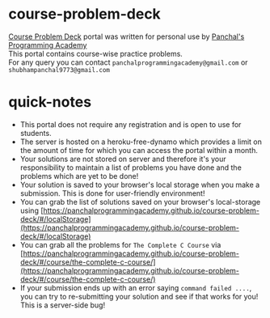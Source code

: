 # course-problem-deck
[Course Problem Deck](https://panchalprogrammingacademy.github.io/course-problem-deck) portal was written for personal use by [Panchal's Programming Academy](https://panchalprogrammingacademy.github.io/panchalprogrammingacademy)  
This portal contains course-wise practice problems.  
For any query you can contact `panchalprogrammingacademy@gmail.com` or `shubhampanchal9773@gmail.com`  

# quick-notes
- This portal does not require any registration and is open to use for students.  
- The server is hosted on a heroku-free-dynamo which provides a limit on the amount of time for which you can access the portal within a month.  
- Your solutions are not stored on server and therefore it's your responsibility to maintain a list of problems you have done and the problems which are yet to be done!  
- Your solution is saved to your browser's local storage when you make a submission. This is done for user-friendly environment!    
- You can grab the list of solutions saved on your browser's local-storage using [https://panchalprogrammingacademy.github.io/course-problem-deck/#/localStorage](https://panchalprogrammingacademy.github.io/course-problem-deck/#/localStorage)  
- You can grab all the problems for `The Complete C Course` via [https://panchalprogrammingacademy.github.io/course-problem-deck/#/course/the-complete-c-course/](https://panchalprogrammingacademy.github.io/course-problem-deck/#/course/the-complete-c-course/)  
- If your submission ends up with an error saying `command failed ....`, you can try to re-submitting your solution and see if that works for you! This is a server-side bug!
